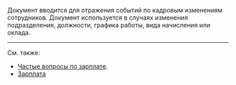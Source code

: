 ﻿Документ вводится для отражения событий по кадровым изменениям сотрудников. Документ используется в случаях изменения подразделения, должности, графика работы, вида начисления или оклада.

---

См. также:

- [Частые вопросы по зарплате](/faqsalary).
- [Зарплата](/salary)